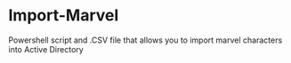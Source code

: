 # Import-Marvel
Powershell script and .CSV file that allows you to import marvel characters into Active Directory
